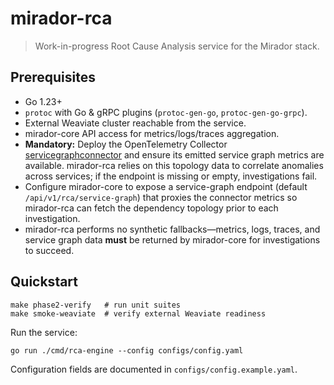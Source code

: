 # mirador-rca

> Work-in-progress Root Cause Analysis service for the Mirador stack.

## Prerequisites
- Go 1.23+
- `protoc` with Go & gRPC plugins (`protoc-gen-go`, `protoc-gen-go-grpc`).
- External Weaviate cluster reachable from the service.
- mirador-core API access for metrics/logs/traces aggregation.
- **Mandatory:** Deploy the OpenTelemetry Collector [servicegraphconnector](https://github.com/open-telemetry/opentelemetry-collector-contrib/tree/main/connector/servicegraphconnector) and ensure its emitted service graph metrics are available. mirador-rca relies on this topology data to correlate anomalies across services; if the endpoint is missing or empty, investigations fail.
- Configure mirador-core to expose a service-graph endpoint (default `/api/v1/rca/service-graph`) that proxies the connector metrics so mirador-rca can fetch the dependency topology prior to each investigation.
- mirador-rca performs no synthetic fallbacks—metrics, logs, traces, and service graph data **must** be returned by mirador-core for investigations to succeed.

## Quickstart
```
make phase2-verify   # run unit suites
make smoke-weaviate  # verify external Weaviate readiness
```

Run the service:
```
go run ./cmd/rca-engine --config configs/config.yaml
```

Configuration fields are documented in `configs/config.example.yaml`.
